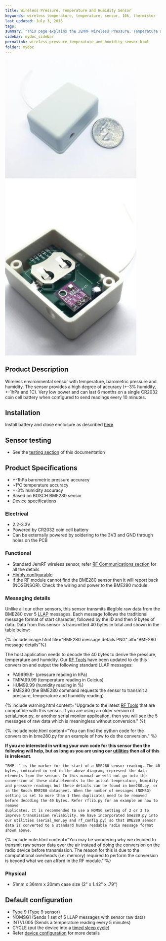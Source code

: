 ```yaml
---
title: Wireless Pressure, Temperature and Humidity Sensor
keywords: wireless temperature, temperature, sensor, 10k, thermistor
last_updated: July 3, 2016
tags:  
summary: "This page explains the JEMRF Wireless Pressure, Temperature and Humidity Sensor"
sidebar: mydoc_sidebar 
permalink: wireless_pressure_temperature_and_humidity_sensor.html
folder: mydoc
---
```


<img src="images/temperature and humidity sensor 1 small.JPG" width="425"/>     <img src="images/BME280 Pressure, Humidity and Temperature small.JPG" width="425"/> 

## Product Description
Wireless environmental sensor with temperature, barometric pressure and humidity. The sensor provides a high degree of accuracy (+-3% humidity, +-1hPa and 1C). Very low power and can last 6 months on a single CR2032 coin cell battery when configured to send readings every 10 minutes. 

## Installation
Install battery and close enclosure as described [here](sensor_installation.html).

## Sensor testing
* See the [testing section](sensor_testing.html) of this documentation 

## Product Specifications
* +-1hPa barometric pressure accuracy
* ~1°C temperature accuracy
* +-3% humidity accuracy
* Based on BOSCH BME280 sensor
* [Device specifications](rf_device_specs.html)

### Electrical
* 2.2-3.3V 
* Powered by CR2032 coin cell battery
* Can be externally powered by soldering to the 3V3 and GND through holes on the PCB

### Functional
* Standard JemRF wireless sensor, refer [RF Communications section](rf_basics.html) for all the details
* [Highly configurable](configuration_overview.html)
* If the RF module cannot find the BME280 sensor then it will report back (NOSENSOR). Check the wiring and power to the BME280 module.


### Messaging details

Unlike all our other sensors, this sensor transmits illegible raw data from the BME280 over 5 [LLAP](rf_message_format.html) messages. Each message follows the traditional message format of start character, followed by the ID and then 9 bytes of data.  Data from this sensor is transmitted 40 bytes in total and shown in the table below:

{% include image.html file="BME280 message details.PNG" alt="BME280 message details"%}

The host application needs to decode the 40 bytes to derive the pressure, temperature and humidity. Our [RF Tools](utilities.html) have been updated to do this conversion and output the following standard LLAP messages:

* PA9999.9- (pressure reading in hPa)
* TMPA99.99 (temperature reading in Celcius)
* HUM99.99 (humidity reading in %)
* BME280 (the BME280 command requests the sensor to transmit a pressure, temperature and humidity reading)

{% include warning.html content="Upgrade to the latest [RF Tools](utilities.html) that are compatible with this sensor. If you are using an older version of serial_mon.py, or another serial monitor application, then you will see the 5 messages of raw data which is meaningless without conversion." %} 

{% include note.html content="You can find the python code for the conversion in bme280.py for an example of how to do the conversion." %} 

**If you are interested in writing your own code for this sensor then the following will help, but as long as you are using our [utilities](utilities.html) then all of this is irrelevant.**

```
“BMP--” is the marker for the start of a BME280 sensor reading. The 40 bytes, indicated in red in the above diagram, represent the data elements from the sensor. In this manual we will not go into the conversion of these data elements to the actual temperature, humidity and pressure readings but these details can be found in bme280.py, or in the Bosch BME280 datasheet. When the number of messages (NOMSG) setting is set to more than 1 then duplicates need to be removed before decoding the 40 bytes. Refer rflib.py for an example on how to remove
duplicates. It is recommended to use a NOMSG setting of 2 or 3 to improve transmission reliability. We have incorporated bme280.py into our utilities (serial_mon.py and rf_config.py) so that BME280 sensor data is converted to a standard human readable radio message format shown above.
```

{% include note.html content="You may be wondering why we decided to transmit raw sensor data over the air instead of doing the conversion on the radio device before transmission. The reason for this is due to the computational overheads (i.e. memory) required to perform the conversion is beyond what we can afford in the RF module." %} 

### Physical
* 51mm x 36mm x 20mm case size (2" x 1.42" x .79") 

## Default configuration
* Type 9 ([Type](types.html) 9 sensor)
* NOMSG1 (Sends 1 set of 5 LLAP messages with sensor raw data)
* INTVL005 (Sends a temperature reading every 5 minutes)
* CYCLE (put the device into a [timed sleep cycle](sleep_modes.html))
* Refer [device configuration](configuration_overview.html) for more details



